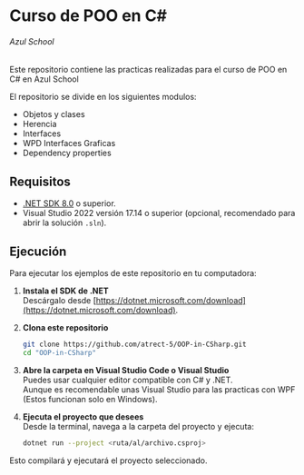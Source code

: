 # Curso de POO en C#
###### Azul School
Este repositorio contiene las practicas realizadas para el curso de POO en C# en Azul School

El repositorio se divide en los siguientes modulos:
* Objetos y clases
* Herencia
* Interfaces
* WPD Interfaces Graficas
* Dependency properties

<!-- (Template)
Este curso tambien cuenta con un proyecto final, en el que se aplicaran los conocimientos adquiridos en el curso.  
Descripcion del proyecto:  
*  
-->

## Requisitos  

- [.NET SDK 8.0](https://dotnet.microsoft.com/download/dotnet/8.0) o superior.  
- Visual Studio 2022 versión 17.14 o superior (opcional, recomendado para abrir la solución `.sln`).  
    
## Ejecución

Para ejecutar los ejemplos de este repositorio en tu computadora:

1. **Instala el SDK de .NET**  
   Descárgalo desde [https://dotnet.microsoft.com/download](https://dotnet.microsoft.com/download).

2. **Clona este repositorio**  
   ```sh
   git clone https://github.com/atrect-5/OOP-in-CSharp.git
   cd "OOP-in-CSharp"
   ```

3. **Abre la carpeta en Visual Studio Code o Visual Studio**  
   Puedes usar cualquier editor compatible con C# y .NET.  
   Aunque es recomendable unas Visual Studio para las practicas con WPF (Estos funcionan solo en Windows).

4. **Ejecuta el proyecto que desees**  
   Desde la terminal, navega a la carpeta del proyecto y ejecuta:
   ```sh
   dotnet run --project <ruta/al/archivo.csproj>
   ```

Esto compilará y ejecutará el proyecto seleccionado.